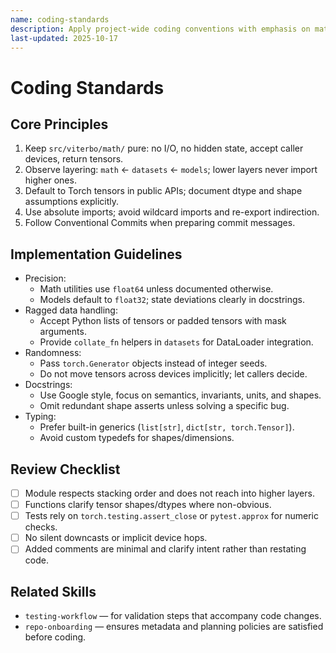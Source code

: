 ```yaml
---
name: coding-standards
description: Apply project-wide coding conventions with emphasis on math purity, Torch usage, and architectural layering.
last-updated: 2025-10-17
---
```


# Coding Standards

## Core Principles

1. Keep `src/viterbo/math/` pure: no I/O, no hidden state, accept caller devices, return tensors.
2. Observe layering: `math` ← `datasets` ← `models`; lower layers never import higher ones.
3. Default to Torch tensors in public APIs; document dtype and shape assumptions explicitly.
4. Use absolute imports; avoid wildcard imports and re-export indirection.
5. Follow Conventional Commits when preparing commit messages.

## Implementation Guidelines

- Precision:
  - Math utilities use `float64` unless documented otherwise.
  - Models default to `float32`; state deviations clearly in docstrings.
- Ragged data handling:
  - Accept Python lists of tensors or padded tensors with mask arguments.
  - Provide `collate_fn` helpers in `datasets` for DataLoader integration.
- Randomness:
  - Pass `torch.Generator` objects instead of integer seeds.
  - Do not move tensors across devices implicitly; let callers decide.
- Docstrings:
  - Use Google style, focus on semantics, invariants, units, and shapes.
  - Omit redundant shape asserts unless solving a specific bug.
- Typing:
  - Prefer built-in generics (`list[str]`, `dict[str, torch.Tensor]`).
  - Avoid custom typedefs for shapes/dimensions.

## Review Checklist

- [ ] Module respects stacking order and does not reach into higher layers.
- [ ] Functions clarify tensor shapes/dtypes where non-obvious.
- [ ] Tests rely on `torch.testing.assert_close` or `pytest.approx` for numeric checks.
- [ ] No silent downcasts or implicit device hops.
- [ ] Added comments are minimal and clarify intent rather than restating code.

## Related Skills

- `testing-workflow` — for validation steps that accompany code changes.
- `repo-onboarding` — ensures metadata and planning policies are satisfied before coding.
